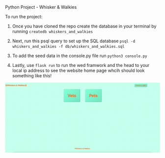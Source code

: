 Python Project - Whisker & Walkies

To run the project:

1. Once you have cloned the repo create the database in your terminal by running `createdb whiskers_and_walkies`

2. Next, run this psql query to set up the SQL database `psql -d whiskers_and_walkies -f db/whiskers_and_walkies.sql`

3. To add the seed data in the console.py file run `python3 console.py`

4. Lastly, use `flask run` to run the wed framwork and the head to your local ip address to see the website home page whcih should look something like this!

![Home Page](templates/img/Home%20Page.png)